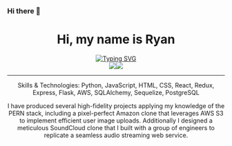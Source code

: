 ### Hi there 👋

<div align="center">
  <h1>Hi, my name is Ryan</h1>
  <div style="display: flex; justify-content: center;">
    <a href="https://git.io/typing-svg"><img src="https://readme-typing-svg.demolab.com?font=Press+Start+2P&size=15&duration=4000&pause=1000&color=03A8F7&vCenter=true&width=435&lines=Full+Stack+Software+Engineer" alt="Typing SVG" /></a>
  </div>
  <div style="display: flex; justify-content: center;">
    <a href="https://www.linkedin.com/in/ryan-harden-0a8b6821a/"><img src="https://img.shields.io/badge/-LinkedIn-blue?style=flat-square&logo=Linkedin&logoColor=white&link=https://www.linkedin.com/in/ryan-harden-0a8b6821a/"></a>
    <a href="https://angel.co/u/ryanharden"><img src="https://img.shields.io/badge/-AngelList-ff6b54?style=flat-square&logo=AngelList&logoColor=white&link=https://angel.co/u/ryanharden"></a>
  </div>

---

Skills & Technologies: Python, JavaScript, HTML, CSS, React, Redux, Express, Flask, AWS, SQLAlchemy, Sequelize, PostgreSQL

I have produced several high-fidelity projects applying my knowledge of the PERN stack, including a pixel-perfect Amazon clone that leverages AWS S3 to implement efficient user image uploads. Additionally I designed a meticulous SoundCloud clone that I built with a group of engineers to replicate a seamless audio streaming web service.

